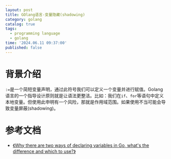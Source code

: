 ```yaml
---
layout: post
title: GOlang语言-变量隐藏(shadowing)
category: golang
catalog: true
tags:
  - programming language
  - golang
time: '2024.06.11 09:37:00'
published: false
---
```


# 背景介绍
`:=`是一个简短变量声明，通过此符号我们可以定义一个变量并进行赋值。Golang语言的一个指导设计原则就是让语法更整洁。比如：我们在`if`、`for`等语句中定义本地变量。但使用此申明有一个风险，那就是作用域范围。如果使用不当可能会导致变量屏蔽(shadowing)。

# 参考文档
- [《Why there are two ways of declaring variables in Go, what's the difference and which to use?》](https://stackoverflow.com/questions/27919359/why-there-are-two-ways-of-declaring-variables-in-go-whats-the-difference-and-w)
